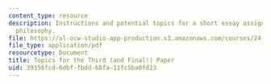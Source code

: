 ```yaml
---
content_type: resource
description: Instructions and potential topics for a short essay assignment on western
  philosophy.
file: https://ol-ocw-studio-app-production.s3.amazonaws.com/courses/24-01-classics-of-western-philosophy-spring-2016/39156fcd6dbffbdd68fa11fc5ba0fd23_MIT24_01S16_Paper3.pdf
file_type: application/pdf
resourcetype: Document
title: Topics for the Third (and Final!) Paper
uid: 39156fcd-6dbf-fbdd-68fa-11fc5ba0fd23
---
```


